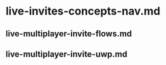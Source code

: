 # live-invites-concepts-nav.md

## live-multiplayer-invite-flows.md

## live-multiplayer-invite-uwp.md
